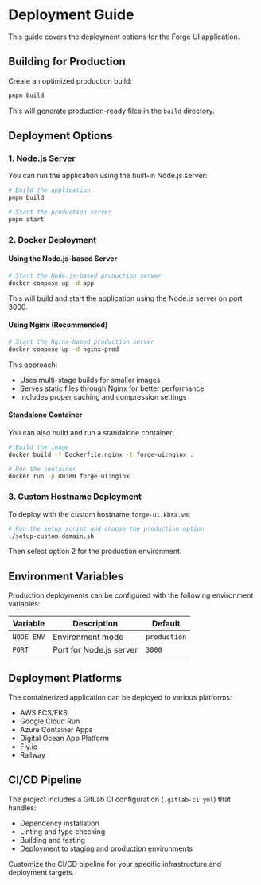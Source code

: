 # Deployment Guide

This guide covers the deployment options for the Forge UI application.

## Building for Production

Create an optimized production build:

```bash
pnpm build
```

This will generate production-ready files in the `build` directory.

## Deployment Options

### 1. Node.js Server

You can run the application using the built-in Node.js server:

```bash
# Build the application
pnpm build

# Start the production server
pnpm start
```

### 2. Docker Deployment

#### Using the Node.js-based Server

```bash
# Start the Node.js-based production server
docker compose up -d app
```

This will build and start the application using the Node.js server on port 3000.

#### Using Nginx (Recommended)

```bash
# Start the Nginx-based production server
docker compose up -d nginx-prod
```

This approach:

- Uses multi-stage builds for smaller images
- Serves static files through Nginx for better performance
- Includes proper caching and compression settings

#### Standalone Container

You can also build and run a standalone container:

```bash
# Build the image
docker build -f Dockerfile.nginx -t forge-ui:nginx .

# Run the container
docker run -p 80:80 forge-ui:nginx
```

### 3. Custom Hostname Deployment

To deploy with the custom hostname `forge-ui.kbra.vm`:

```bash
# Run the setup script and choose the production option
./setup-custom-domain.sh
```

Then select option 2 for the production environment.

## Environment Variables

Production deployments can be configured with the following environment variables:

| Variable   | Description             | Default      |
| ---------- | ----------------------- | ------------ |
| `NODE_ENV` | Environment mode        | `production` |
| `PORT`     | Port for Node.js server | `3000`       |

## Deployment Platforms

The containerized application can be deployed to various platforms:

- AWS ECS/EKS
- Google Cloud Run
- Azure Container Apps
- Digital Ocean App Platform
- Fly.io
- Railway

## CI/CD Pipeline

The project includes a GitLab CI configuration (`.gitlab-ci.yml`) that handles:

- Dependency installation
- Linting and type checking
- Building and testing
- Deployment to staging and production environments

Customize the CI/CD pipeline for your specific infrastructure and deployment targets.
